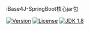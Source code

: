 iBase4J-SpringBoot核心jar包

[![Version](https://img.shields.io/badge/version-1.1.2-brightgreen.svg)](http://search.maven.org/#search%7Cga%7C1%7Cibase4j-common)
[![License](http://img.shields.io/:license-apache-blue.svg "2.0")](http://www.apache.org/licenses/LICENSE-2.0.html)
[![JDK 1.8](https://img.shields.io/badge/JDK-1.8-green.svg "JDK 1.8")]()